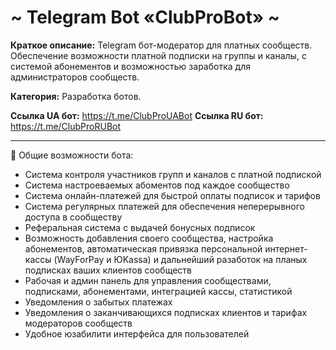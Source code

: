 # ~ Telegram Bot «ClubProBot» ~

**Краткое описание:** Telegram бот-модератор для платных сообществ. Обеспечение возможности платной подписки на группы и каналы, с системой абонементов и возможностью заработка для администраторов сообществ.

**Категория:** Разработка ботов.

**Ссылка UA бот:** https://t.me/ClubProUABot
**Ссылка RU бот:** https://t.me/ClubProRUBot

-----------------------------------

🔻 Общие возможности бота:

   - Система контроля участников групп и каналов с платной подпиской
   - Система настроеваемых абоментов под каждое сообщество
   - Система онлайн-платежей для быстрой оплаты подписок и тарифов
   - Система регулярных платежей для обеспечения неперерывного доступа в сообществу
   - Реферальная система с выдачей бонусных подписок
   - Возможность добавления своего сообщества, настройка абонементов, автоматическая привязка персональной интернет-кассы (WayForPay и ЮKassa) и дальнейший разаботок на планых подписках ваших клиентов сообществ
   - Рабочая и админ панель для управления сообществами, подписками, абонементами, интеграцией кассы, статистикой
   - Уведомления о забытых платежах
   - Уведомления о заканчивающихся подписках клиентов и тарифах модераторов сообществ
   - Удобное юзабилити интерфейса для пользователей
